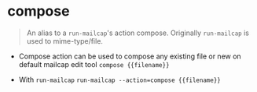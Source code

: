 # compose
> An alias to a `run-mailcap`'s action compose.
> Originally `run-mailcap` is used to mime-type/file.

- Compose action can be used to compose any existing file or new on default mailcap edit tool
`compose {{filename}}`

- With `run-mailcap`
`run-mailcap --action=compose {{filename}}`
